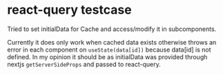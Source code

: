# react-query testcase

Tried to set initialData for Cache and access/modify it in subcomponents.

Currently it does only work when cached data exists otherwise throws an error in each component on `useState(data[id])` because data[id] is not defined. In my opinion it should be as initialData was provided through nextjs `getServerSideProps` and passed to react-query. 
